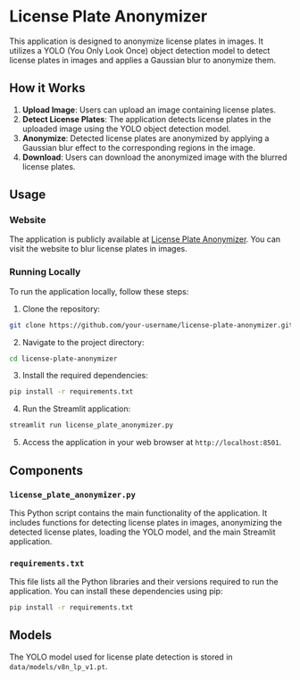 # License Plate Anonymizer

This application is designed to anonymize license plates in images. It utilizes a YOLO (You Only Look Once) object detection model to detect license plates in images and applies a Gaussian blur to anonymize them.

## How it Works

1. **Upload Image**: Users can upload an image containing license plates.
2. **Detect License Plates**: The application detects license plates in the uploaded image using the YOLO object detection model.
3. **Anonymize**: Detected license plates are anonymized by applying a Gaussian blur effect to the corresponding regions in the image.
4. **Download**: Users can download the anonymized image with the blurred license plates.

## Usage


### Website

The application is publicly available at [License Plate Anonymizer](https://license-plate-anonymizer.streamlit.app/). You can visit the website to blur license plates in images.

### Running Locally

To run the application locally, follow these steps:

1. Clone the repository:

```bash
git clone https://github.com/your-username/license-plate-anonymizer.git
```

2. Navigate to the project directory:

```bash
cd license-plate-anonymizer
```

3. Install the required dependencies:

```bash
pip install -r requirements.txt
```

4. Run the Streamlit application:

```bash
streamlit run license_plate_anonymizer.py
```

5. Access the application in your web browser at `http://localhost:8501`.

## Components

### `license_plate_anonymizer.py`

This Python script contains the main functionality of the application. It includes functions for detecting license plates in images, anonymizing the detected license plates, loading the YOLO model, and the main Streamlit application.

### `requirements.txt`

This file lists all the Python libraries and their versions required to run the application. You can install these dependencies using pip:

```bash
pip install -r requirements.txt
```

## Models

The YOLO model used for license plate detection is stored in `data/models/v8n_lp_v1.pt`.
